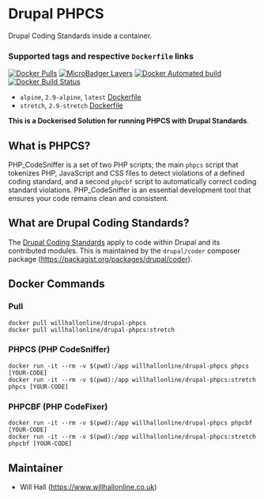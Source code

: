 # Drupal PHPCS

Drupal Coding Standards inside a container.

### Supported tags and respective ```Dockerfile``` links

[![Docker Pulls](https://img.shields.io/docker/pulls/willhallonline/drupal-phpcs.svg)][hub] [![MicroBadger Layers](https://img.shields.io/microbadger/layers/willhallonline/drupal-phpcs/alpine.svg)][microbadger] [![Docker Automated build](https://img.shields.io/docker/automated/willhallonline/drupal-phpcs.svg)][hub] [![Docker Build Status](https://img.shields.io/docker/build/willhallonline/drupal-phpcs.svg)][hub]

* ```alpine```, ```2.9-alpine```, ```latest``` [Dockerfile](https://github.com/willhallonline/docker-drupal-phpcs/blob/master/alpine/Dockerfile)
* ```stretch```, ```2.9-stretch``` [Dockerfile](https://github.com/willhallonline/docker-drupal-phpcs/blob/master/stretch/Dockerfile)

**This is a Dockerised Solution for running PHPCS with Drupal Standards**.

## What is PHPCS?

PHP_CodeSniffer is a set of two PHP scripts; the main ```phpcs``` script that tokenizes PHP, JavaScript and CSS files to detect violations of a defined coding standard, and a second ```phpcbf``` script to automatically correct coding standard violations. PHP_CodeSniffer is an essential development tool that ensures your code remains clean and consistent.

## What are Drupal Coding Standards?

The [Drupal Coding Standards](https://www.drupal.org/docs/develop/standards) apply to code within Drupal and its contributed modules. This is maintained by the ```drupal/coder``` composer package (https://packagist.org/packages/drupal/coder).

## Docker Commands

### Pull

```
docker pull willhallonline/drupal-phpcs
docker pull willhallonline/drupal-phpcs:stretch
```

### PHPCS (PHP CodeSniffer)

```
docker run -it --rm -v $(pwd):/app willhallonline/drupal-phpcs phpcs [YOUR-CODE]
docker run -it --rm -v $(pwd):/app willhallonline/drupal-phpcs:stretch phpcs [YOUR-CODE]
```

### PHPCBF (PHP CodeFixer)

```
docker run -it --rm -v $(pwd):/app willhallonline/drupal-phpcs phpcbf [YOUR-CODE]
docker run -it --rm -v $(pwd):/app willhallonline/drupal-phpcs:stretch phpcbf [YOUR-CODE]
```

## Maintainer

* Will Hall (https://www.willhallonline.co.uk)

[hub]: https://hub.docker.com/r/willhallonline/drupal-phpcs/
[microbadger]: https://microbadger.com/images/willhallonline/drupal-phpcs
